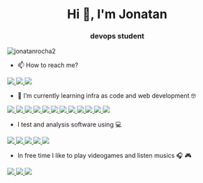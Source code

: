 <h1 align="center">Hi 👋, I'm Jonatan</h1>
<h3 align="center"> devops student</h3>

<p align="left"> <img src="https://komarev.com/ghpvc/?username=jonatanrocha2&label=Profile%20views&color=0e75b6&style=flat" alt="jonatanrocha2" /> </p>

- 📫 How to reach me? 

<a href="https://www.linkedin.com/in/jonatanrocha25/" alt="Linkedin">
<img src="https://img.shields.io/badge/-Linkedin-6610F2?style=for-the-badge&logo=Linkedin&logoColor=FFFFFF&link=https://www.linkedin.com/in/jonatanrocha25/"/>
</a>

<a href="https://twitter.com/JonatanRocha25" alt="Twitter">
<img src="https://img.shields.io/badge/Twitter-1DA1F2?style=for-the-badge&logo=twitter&logoColor=FFFFFF&link=https://twitter.com/JonatanRocha25"/>
</a>

<a href="https://hub.docker.com/u/jonatanrocha2" alt="Docker">
<img src="https://img.shields.io/badge/docker-%230db7ed.svg?style=for-the-badge&logo=docker&logoColor=FFFFFF&link=https://hub.docker.com/u/jonatanrocha2"/>
</a>


- 🌱 I’m currently learning infra as code and web development 🤓


<a href="">
<img src="https://img.shields.io/badge/Linux-FCC624?style=for-the-badge&logo=linux&logoColor=FFFFFF&"/>
</a>

<a href="">
<img src="https://img.shields.io/badge/JavaScript-F7DF1E?style=for-the-badge&logo=JavaScript&logoColor=white"/>
</a>

<a href="">
<img src="https://img.shields.io/badge/Node.js-43853D?style=for-the-badge&logo=node.js&logoColor=white"/>
</a>

<a href="">
<img src="https://img.shields.io/badge/Java-ED8B00?style=for-the-badge&logo=java&logoColor=white"/>
</a>

<a href="">
<img src="https://img.shields.io/badge/Shell_Script-121011?style=for-the-badge&logo=gnu-bash&logoColor=white"/>
</a>

<a href="">
<img src="https://img.shields.io/badge/MySQL-00000F?style=for-the-badge&logo=mysql&logoColor=white"/>
</a>

<a href="">
<img src="https://img.shields.io/badge/docker-%230db7ed.svg?style=for-the-badge&logo=docker&logoColor=white"/>
</a>

<a href="">
<img src="https://img.shields.io/badge/ansible-%231A1918.svg?style=for-the-badge&logo=ansible&logoColor=white"/>
</a>

<a href="">
<img src="https://img.shields.io/badge/kubernetes-%23326ce5.svg?style=for-the-badge&logo=kubernetes&logoColor=white"/>
</a>

<a href="">
<img src="https://img.shields.io/badge/rancher-%230075A8.svg?style=for-the-badge&logo=rancher&logoColor=white"/>
</a>

<a href="">
<img src="https://img.shields.io/badge/terraform-%235835CC.svg?style=for-the-badge&logo=terraform&logoColor=white"/>
</a>

<a href="">
<img src="https://img.shields.io/badge/Jenkins-D24939?style=for-the-badge&logo=Jenkins&logoColor=white"/>
</a>

- I test and analysis software using 💻


<a href="">
<img src="https://img.shields.io/badge/mocha.js-323330?style=for-the-badge&logo=mocha&logoColor=Brown"/>
</a>

<a href="">
<img src="https://img.shields.io/badge/Kibana-005571?style=for-the-badge&logo=Kibana&logoColor=white"/>
</a>

<a href="">
<img src="https://img.shields.io/badge/eslint-3A33D1?style=for-the-badge&logo=eslint&logoColor=white"/>
</a>

<a href="">
<img src="https://img.shields.io/badge/SonarLint-CB2029?style=for-the-badge&logo=sonarlint&logoColor=white"/>
</a>

<a href="">
<img src="https://img.shields.io/badge/grafana-%23F46800.svg?style=for-the-badge&logo=grafana&logoColor=white"/>
</a>


- In free time I like to play videogames and listen musics 🎧 🎮


<a href="">
<img src="https://img.shields.io/badge/Steam-000000?style=for-the-badge&logo=steam&logoColor=white"/>
</a>

<a href="">
<img src="https://img.shields.io/badge/Origin-148EFF?style=for-the-badge&logo=origin&logoColor=white"/>
</a>

<a href="">
<img src="https://img.shields.io/badge/Deezer-FEAA2D?style=for-the-badge&logo=deezer&logoColor=white"/>
</a>


